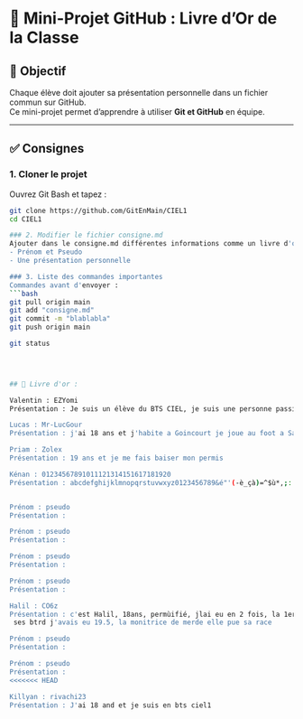 # 📖 Mini-Projet GitHub : Livre d’Or de la Classe

## 🎯 Objectif
Chaque élève doit ajouter sa présentation personnelle dans un fichier commun sur GitHub.  
Ce mini-projet permet d’apprendre à utiliser **Git et GitHub** en équipe.

---

## ✅ Consignes

### 1. Cloner le projet
Ouvrez Git Bash et tapez :
```bash
git clone https://github.com/GitEnMain/CIEL1
cd CIEL1

### 2. Modifier le fichier consigne.md
Ajouter dans le consigne.md différentes informations comme un livre d'or.
- Prénom et Pseudo
- Une présentation personnelle

### 3. Liste des commandes importantes
Commandes avant d'envoyer :
```bash
git pull origin main
git add "consigne.md"
git commit -m "blablabla"
git push origin main

git status


   

## 📖 Livre d'or : 

Valentin : EZYomi
Présentation : Je suis un élève du BTS CIEL, je suis une personne passioné d'informatique depuis mon enfance.

Lucas : Mr-LucGour
Présentation : j'ai 18 ans et j'habite a Goincourt je joue au foot a Saint-Paul en Seniors

Priam : Zolex
Présentation : 19 ans et je me fais baiser mon permis 

Kénan : 01234567891011121314151617181920
Présentation : abcdefghijklmnopqrstuvwxyz0123456789&é"'(-è_çà)=^$ù*,;:!<>°+¨£%µ?./§² J'ai 18 ans et je prefère utiliser nano au lieu de vi pour modifer des fichers de texte (en code).


Prénom : pseudo
Présentation :

Prénom : pseudo
Présentation :

Prénom : pseudo
Présentation :

Prénom : pseudo
Présentation :

Halil : CO6z
Présentation : c'est Halil, 18ans, permùifié, jlai eu en 2 fois, la 1er fois
 ses btrd j'avais eu 19.5, la monitrice de merde elle pue sa race

Prénom : pseudo
Présentation :

Prénom : pseudo
Présentation :
<<<<<<< HEAD

Killyan : rivachi23
Présentation : J'ai 18 and et je suis en bts ciel1
